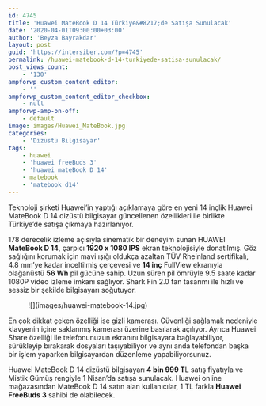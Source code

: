 ```yaml
---
id: 4745
title: 'Huawei MateBook D 14 Türkiye&#8217;de Satışa Sunulacak'
date: '2020-04-01T09:00:00+03:00'
author: 'Beyza Bayrakdar'
layout: post
guid: 'https://intersiber.com/?p=4745'
permalink: /huawei-matebook-d-14-turkiyede-satisa-sunulacak/
post_views_count:
    - '130'
ampforwp_custom_content_editor:
    - ''
ampforwp_custom_content_editor_checkbox:
    - null
ampforwp-amp-on-off:
    - default
image: images/Huawei_MateBook.jpg
categories:
    - 'Dizüstü Bilgisayar'
tags:
    - huawei
    - 'huawei freeBuds 3'
    - 'huawei mateBook D 14'
    - matebook
    - 'matebook d14'
---
```


Teknoloji şirketi Huawei’in yaptığı açıklamaya göre en yeni 14 inçlik Huawei MateBook D 14 dizüstü bilgisayar güncellenen özellikleri ile birlikte Türkiye’de satışa çıkmaya hazırlanıyor.

178 derecelik izleme açısıyla sinematik bir deneyim sunan HUAWEI **MateBook D 14**, çarpıcı **1920 x 1080 IPS** ekran teknolojisiyle donatılmış. Göz sağlığını korumak için mavi ışığı oldukça azaltan TÜV Rheinland sertifikalı, 4.8 mm’ye kadar inceltilmiş çerçevesi ve **14 inç** FullView ekranıyla olağanüstü **56 Wh** pil gücüne sahip. Uzun süren pil ömrüyle 9.5 saate kadar 1080P video izleme imkanı sağlıyor. Shark Fin 2.0 fan tasarımı ile hızlı ve sessiz bir şekilde bilgisayarı soğutuyor.

<figure class="wp-block-image size-full">![](images/huawei-matebook-14.jpg)</figure>En çok dikkat çeken özelliği ise gizli kamerası. Güvenliği sağlamak nedeniyle klavyenin içine saklanmış kamerası üzerine basılarak açılıyor. Ayrıca Huawei Share özelliği ile telefonunuzun ekranını bilgisayara bağlayabiliyor, sürükleyip bırakarak dosyaları taşıyabiliyor ve aynı anda telefondan başka bir işlem yaparken bilgisayardan düzenleme yapabiliyorsunuz.

Huawei MateBook D 14 dizüstü bilgisayarı **4 bin 999 T**L satış fiyatıyla ve Mistik Gümüş rengiyle 1 Nisan’da satışa sunulacak. Huawei online mağazasından MateBook D 14 satın alan kullanıcılar, 1 TL farkla **Huawei FreeBuds 3** sahibi de olabilecek.
